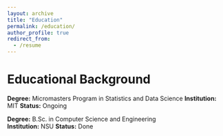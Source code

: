```yaml
---
layout: archive
title: "Education"
permalink: /education/
author_profile: true
redirect_from:
  - /resume
---
```

Educational Background
======

**Degree:** Micromasters Program in Statistics and Data Science 
**Institution:** MIT
**Status:** Ongoing

**Degree:** B.Sc. in Computer Science and Engineering    
**Institution:** NSU
**Status:** Done











